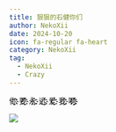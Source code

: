 ```yaml
---
title: 狠狠的石健你们
author: NekoXii
date: 2024-10-20
icon: fa-regular fa-heart
category: NekoXii
tag:
  - NekoXii
  - Crazy
---
```


你҉҉҈ 要҉҉҈ 永҉҉҈ 远҉҉҈ 爱҉҉҈ 我҉҉҈ 啊҉҉҈҉҉҈

<!-- more -->

![](https://files.pysio.online/files/Pysio-Imges/899f87e032161b04c94b0feeb972bdf3_720.png)
